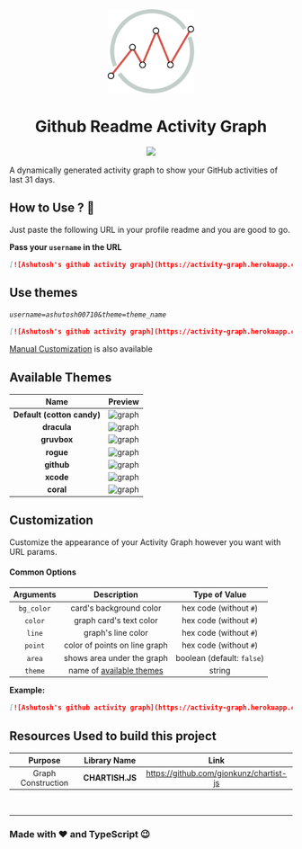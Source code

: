 <p align="center">
    <img src="asset/logo.svg" height="150">
</p>

<h1 align="center">Github Readme Activity Graph</h1>

<p align="center">
    <img src="https://emoji.gg/assets/emoji/5643_github_octocat.png" height=100></img>
</p>

A dynamically generated activity graph to show your GitHub activities of last 31 days.

## How to Use ? 🤔

Just paste the following URL in your profile readme and you are good to go.

**Pass your `username` in the URL**

```md
[![Ashutosh's github activity graph](https://activity-graph.herokuapp.com/graph?username=Ashutosh00710)](https://github.com/ashutosh00710/github-readme-activity-graph)
```

## Use themes

_`username=ashutosh00710&theme=theme_name`_

```md
[![Ashutosh's github activity graph](https://activity-graph.herokuapp.com/graph?username=Ashutosh00710&theme=dracula)](https://github.com/ashutosh00710/github-readme-activity-graph)
```

[Manual Customization](#customization) is also available

## Available Themes

|            Name            |                                                       Preview                                                       |
| :------------------------: | :-----------------------------------------------------------------------------------------------------------------: |
| **Default (cotton candy)** |        <img src="https://activity-graph.herokuapp.com/graph?username=Ashutosh00710" height=250 alt="graph"/>        |
|        **dracula**         | <img src="https://activity-graph.herokuapp.com/graph?username=ASHUTOSH00710&theme=dracula" height=250 alt="graph"/> |
|        **gruvbox**         | <img src="https://activity-graph.herokuapp.com/graph?username=ASHUTOSH00710&theme=gruvbox" height=250 alt="graph"/> |
|         **rogue**          |  <img src="https://activity-graph.herokuapp.com/graph?username=ASHUTOSH00710&theme=rogue" height=250 alt="graph"/>  |
|         **github**         | <img src="https://activity-graph.herokuapp.com/graph?username=ASHUTOSH00710&theme=github" height=250 alt="graph"/>  |
|         **xcode**          |  <img src="https://activity-graph.herokuapp.com/graph?username=ASHUTOSH00710&theme=xcode" height=250 alt="graph"/>  |
|         **coral**          |  <img src="https://activity-graph.herokuapp.com/graph?username=ASHUTOSH00710&theme=coral" height=250 alt="graph"/>  |

## Customization

Customize the appearance of your Activity Graph however you want with URL params.

#### Common Options

| Arguments  |                  Description                  |       Type of Value        |
| :--------: | :-------------------------------------------: | :------------------------: |
| `bg_color` |            card's background color            |   hex code (without `#`)   |
|  `color`   |            graph card's text color            |   hex code (without `#`)   |
|   `line`   |              graph's line color               |   hex code (without `#`)   |
|  `point`   |         color of points on line graph         |   hex code (without `#`)   |
|   `area`   |          shows area under the graph           | boolean (default: `false`) |
|  `theme`   | name of [available themes](#available-themes) |           string           |

**Example:**

```md
[![Ashutosh's github activity graph](https://activity-graph.herokuapp.com/graph?username=ashutosh00710&bg_color=f4fa9c&color=17b978&line=17b978&point=17b978&area=true)](https://github.com/ashutosh00710/github-readme-activity-graph)
```

## Resources Used to build this project

|      Purpose       |  Library Name   |                   Link                    |
| :----------------: | :-------------: | :---------------------------------------: |
| Graph Construction | **CHARTISH.JS** | <https://github.com/gionkunz/chartist-js> |

</br>
<hr/>

### Made with ❤ and TypeScript 😉
